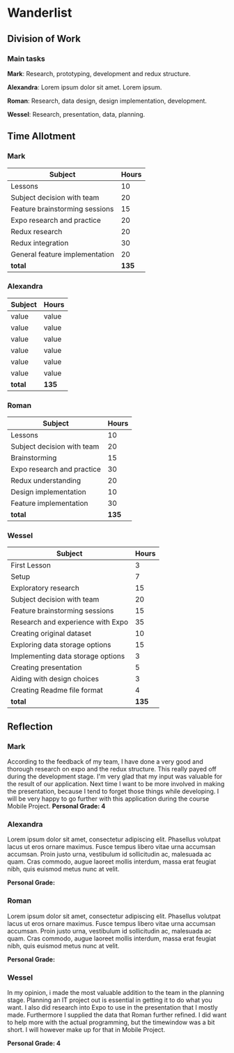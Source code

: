 # Wanderlist

## Division of Work

### Main tasks

**Mark**: Research, prototyping, development and redux structure.

**Alexandra**: Lorem ipsum dolor sit amet. Lorem ipsum.

**Roman**: Research, data design, design implementation, development.

**Wessel**: Research, presentation, data, planning.

## Time Allotment

### Mark

| Subject | Hours |
| --- | --- |
| Lessons | 10 |
| Subject decision with team | 20 |
| Feature brainstorming sessions | 15 |
| Expo research and practice | 20 |
| Redux research | 20 |
| Redux integration | 30 |
| General feature implementation | 20 |
| **total** | **135**|

### Alexandra

| Subject | Hours |
| --- | --- |
| value | value |
| value | value |
| value | value |
| value | value |
| value | value |
| value | value |
| **total** | **135**|

### Roman

| Subject | Hours |
| --- | --- |
| Lessons | 10 |
| Subject decision with team | 20 |
| Brainstorming | 15 |
| Expo research and practice | 30 |
| Redux understanding | 20 |
| Design implementation | 10 |
| Feature implementation | 30 | 
| **total** | **135**|

### Wessel

| Subject | Hours |
| --- | --- |
| First Lesson | 3 |
| Setup | 7 |
| Exploratory research | 15 |
| Subject decision with team | 20 |
| Feature brainstorming sessions | 15 |
| Research and experience with Expo | 35 |
| Creating original dataset | 10 |
| Exploring data storage options | 15 |
| Implementing data storage options | 3 | 
| Creating presentation | 5 |
| Aiding with design choices | 3 |
| Creating Readme file format | 4 |
| **total** | **135**|

## Reflection

### Mark

According to the feedback of my team, I have done a very good and thorough research on expo and the redux structure. This really payed off during the development stage. I'm very glad that my input was valuable for the result of our application. Next time I want to be more involved in making the presentation, because I tend to forget those things while developing. I will be very happy to go further with this application during the course Mobile Project.
**Personal Grade: 4**

### Alexandra

Lorem ipsum dolor sit amet, consectetur adipiscing elit. Phasellus volutpat lacus ut eros ornare maximus. Fusce tempus libero vitae urna accumsan accumsan. Proin justo urna, vestibulum id sollicitudin ac, malesuada ac quam. Cras commodo, augue laoreet mollis interdum, massa erat feugiat nibh, quis euismod metus nunc at velit.

**Personal Grade:**

### Roman

Lorem ipsum dolor sit amet, consectetur adipiscing elit. Phasellus volutpat lacus ut eros ornare maximus. Fusce tempus libero vitae urna accumsan accumsan. Proin justo urna, vestibulum id sollicitudin ac, malesuada ac quam. Cras commodo, augue laoreet mollis interdum, massa erat feugiat nibh, quis euismod metus nunc at velit.

**Personal Grade:**

### Wessel

In my opinion, i made the most valuable addition to the team in the planning stage. Planning an IT project out is essential in getting it to do what you want. I also did research into Expo to use in the presentation that I mostly made. Furthermore I supplied the data that Roman further refined. I did want to help more with the actual programming, but the timewindow was a bit short. I will however make up for that in Mobile Project.

**Personal Grade: 4**
